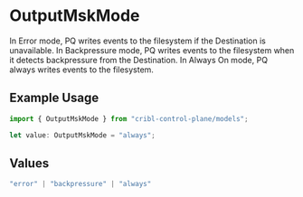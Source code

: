 # OutputMskMode

In Error mode, PQ writes events to the filesystem if the Destination is unavailable. In Backpressure mode, PQ writes events to the filesystem when it detects backpressure from the Destination. In Always On mode, PQ always writes events to the filesystem.

## Example Usage

```typescript
import { OutputMskMode } from "cribl-control-plane/models";

let value: OutputMskMode = "always";
```

## Values

```typescript
"error" | "backpressure" | "always"
```